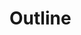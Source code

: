 <script setup>
import TokensTable from '../../src/components/tokens/TokensTable.vue';
import { outline } from '@wikimedia/codex-design-tokens/dist/index.json';
</script>

# Outline

<TokensTable
	:tokens="outline"
	token-demo="BoxShadowDemo"
	css-property="outline"
/>
